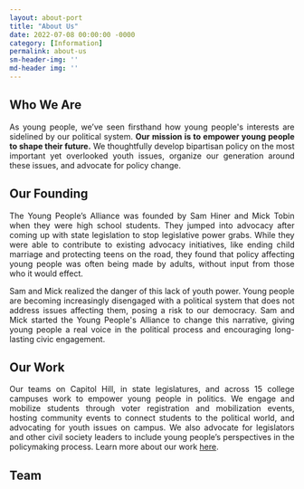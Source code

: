 ```yaml
---
layout: about-port
title: "About Us"
date: 2022-07-08 00:00:00 -0000
category: [Information]
permalink: about-us
sm-header-img: ''
md-header img: ''
---
```


## Who We Are

<p style="text-align: justify;">As young people, we’ve seen firsthand how young people's interests are sidelined by our political system. <b>Our mission is to empower young people to shape their future.</b> We thoughtfully develop bipartisan policy on the most important yet overlooked youth issues, organize our generation around these issues, and advocate for policy change.</p>

## Our Founding

<p style="text-align: justify;">The Young People’s Alliance was founded by Sam Hiner and Mick Tobin when they were high school students. They jumped into advocacy after coming up with state legislation to stop legislative power grabs. While they were able to contribute to existing advocacy initiatives, like ending child marriage and protecting teens on the road, they found that policy affecting young people was often being made by adults, without input from those who it would effect.</p>

<p style="text-align: justify;">Sam and Mick realized the danger of this lack of youth power. Young people are becoming increasingly disengaged with a political system that does not address issues affecting them, posing a risk to our democracy. Sam and Mick started the Young People's Alliance to change this narrative, giving young people a real voice in the political process and encouraging long-lasting civic engagement.</p>

## Our Work

<p style="text-align: justify;">Our teams on Capitol Hill, in state legislatures, and across 15 college campuses work to empower young people in politics. We engage and mobilize students through voter registration and mobilization events, hosting community events to connect students to the political world, and advocating for youth issues on campus. We also advocate for legislators and other civil society leaders to include young people’s perspectives in the policymaking process. Learn more about our work <a href='programs'>here</a>.</p>

## Team

<!--
 
<form class="rendered-form" action="https://docs.google.com/forms/u/0/d/e/1FAIpQLSdirKg5havotWp2KCw5m9nAfdApCesO9lVnJ5zc8SwXRuffxA/formResponse"  method="post" target="hidden_iframe" onsubmit="submitted=true;">
    <div class="row">
        <div class="formbuilder-text form-group field-entry-273742155 col-xs-12 col-md-5">
            <label for="entry-273742155" class="formbuilder-text-label">First Name
                <span class="formbuilder-required">*</span></label>
            <input type="text" class="form-control" name="entry.273742155" access="false" id="entry-273742155" required="required" aria-required="true">
        </div>
        <div class="formbuilder-text form-group field-entry-439177223 col-xs-12 col-md-5 col-md-offset-2">
            <label for="entry-439177223" class="formbuilder-text-label">Last Name
                <span class="formbuilder-required">*</span></label>
            <input type="text" class="form-control" name="entry.439177223" access="false" id="entry-439177223" required="required" aria-required="true">
        </div>
    </div>
    <div class="formbuilder-text form-group field-entry-1357238476 col-xs-12">
        <label for="entry-1357238476" class="formbuilder-text-label">Email<span class="formbuilder-required">*</span></label>
        <input type="text" class="form-control" name="entry.1357238476" access="false" id="entry-1357238476" required="required" aria-required="true">
    </div>
    <div class="formbuilder-text form-group field-entry-1357718099 col-xs-12">
        <label for="entry-1357718099" class="formbuilder-text-label">Phone Number
        </label>
        <input type="text" class="form-control" name="entry.1357718099" access="false" id="entry-1357718099">
    </div>
    <div class="formbuilder-button form-group field-button-1657311047983">
        <div class="wrapper">
            <button type="submit" class="button btn-default btn" name="button-1657311047983" access="false" style="default" id="button-1657311047983">Sign Up</button>
        </div>
    </div>
</form>

<script type="text/javascript">var submitted=false;</script>
<iframe name="hidden_iframe" id="hidden_iframe" style="display:none;" onload="if(submitted)  {window.location='{{ site.url }}{{ page.url }}';}"></iframe>-->

